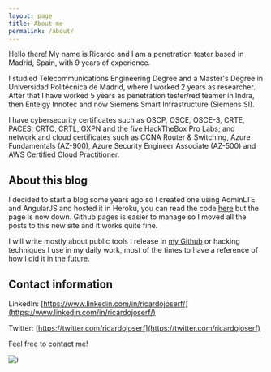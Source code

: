 ```yaml
---
layout: page
title: About me
permalink: /about/
---
```



Hello there! My name is Ricardo and I am a penetration tester based in Madrid, Spain, with 9 years of experience. 

I studied Telecommunications Engineering Degree and a Master's Degree in Universidad Politécnica de Madrid, where I worked 2 years as researcher. After that I have worked 5 years as penetration tester/red teamer in Indra, then Entelgy Innotec and now Siemens Smart Infrastructure (Siemens SI).

I have cybersecurity certificates such as OSCP, OSCE, OSCE-3, CRTE, PACES, CRTO, CRTL, GXPN and the five HackTheBox Pro Labs; and network and cloud certificates such as CCNA Router & Switching, Azure Fundamentals (AZ-900), Azure Security Engineer Associate (AZ-500) and AWS Certified Cloud Practitioner.


## About this blog

I decided to start a blog some years ago so I created one using AdminLTE and AngularJS and hosted it in Heroku, you can read the code [here](https://github.com/ricardojoserf/ricardojoserf.herokuapp.com) but the page is now down. Github pages is easier to manage so I moved all the posts to this new site and it works quite fine. 

I will write mostly about public tools I release in [my Github](https://github.com/ricardojoserf) or hacking techniques I use in my daily work, most of the times to have a reference of how I did it in the future.


## Contact information

LinkedIn: [https://www.linkedin.com/in/ricardojoserf/](https://www.linkedin.com/in/ricardojoserf/)

Twitter: [https://twitter.com/ricardojoserf](https://twitter.com/ricardojoserf)

Feel free to contact me!

![i](https://media.giphy.com/media/v1.Y2lkPTc5MGI3NjExNjliNTk4NTM3MjExZGQ4YzVlOGQ0MmQzNTFjYTFkNjYyMjYzNTVkOSZjdD1n/13HBDT4QSTpveU/giphy.gif)









